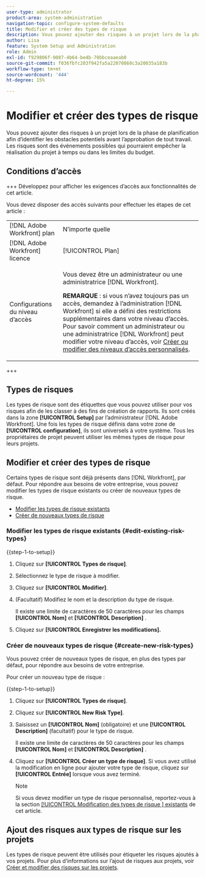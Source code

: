 ```yaml
---
user-type: administrator
product-area: system-administration
navigation-topic: configure-system-defaults
title: Modifier et créer des types de risque
description: Vous pouvez ajouter des risques à un projet lors de la phase de planification afin d’identifier les obstacles potentiels avant l’approbation de tout travail. Les risques sont des événements possibles qui pourraient empêcher la réalisation du projet à temps ou dans les limites du budget.
author: Lisa
feature: System Setup and Administration
role: Admin
exl-id: f929806f-9087-4b64-be4b-70bbceaaeab0
source-git-commit: f036fbfc203f942fa5a22070860c3a20035a183b
workflow-type: tm+mt
source-wordcount: '444'
ht-degree: 15%

---
```


# Modifier et créer des types de risque

<!--DON'T DELETE, DRAFT OR HIDE THIS ARTICLE. IT IS LINKED TO THE PRODUCT, THROUGH THE CONTEXT SENSITIVE HELP LINKS.-->

Vous pouvez ajouter des risques à un projet lors de la phase de planification afin d’identifier les obstacles potentiels avant l’approbation de tout travail. Les risques sont des événements possibles qui pourraient empêcher la réalisation du projet à temps ou dans les limites du budget.

## Conditions d’accès

+++ Développez pour afficher les exigences d’accès aux fonctionnalités de cet article.

Vous devez disposer des accès suivants pour effectuer les étapes de cet article :

<table style="table-layout:auto"> 
 <col> 
 <col> 
 <tbody> 
  <tr> 
   <td role="rowheader">[!DNL Adobe Workfront] plan</td> 
   <td>N’importe quelle</td> 
  </tr> 
  <tr> 
   <td role="rowheader">[!DNL Adobe Workfront] licence</td> 
   <td>[!UICONTROL Plan]</td> 
  </tr> 
  <tr> 
   <td role="rowheader">Configurations du niveau d’accès</td> 
   <td> <p>Vous devez être un administrateur ou une administratrice [!DNL Workfront].</p> <p><b>REMARQUE</b> : si vous n’avez toujours pas un accès, demandez à l’administration [!DNL Workfront] si elle a défini des restrictions supplémentaires dans votre niveau d’accès. Pour savoir comment un administrateur ou une administratrice [!DNL Workfront] peut modifier votre niveau d’accès, voir <a href="../../../administration-and-setup/add-users/configure-and-grant-access/create-modify-access-levels.md" class="MCXref xref">Créer ou modifier des niveaux d’accès personnalisés</a>.</p> </td> 
  </tr> 
 </tbody> 
</table>

+++

## Types de risques

Les types de risque sont des étiquettes que vous pouvez utiliser pour vos risques afin de les classer à des fins de création de rapports. Ils sont créés dans la zone **[!UICONTROL Setup]** par l’administrateur [!DNL Adobe Workfront]. Une fois les types de risque définis dans votre zone de **[!UICONTROL configuration]**, ils sont universels à votre système. Tous les propriétaires de projet peuvent utiliser les mêmes types de risque pour leurs projets.

## Modifier et créer des types de risque

Certains types de risque sont déjà présents dans [!DNL Workfront], par défaut. Pour répondre aux besoins de votre entreprise, vous pouvez modifier les types de risque existants ou créer de nouveaux types de risque.

* [Modifier les types de risque existants](#edit-existing-risk-types)
* [Créer de nouveaux types de risque](#create-new-risk-types)

### Modifier les types de risque existants {#edit-existing-risk-types}

{{step-1-to-setup}}

1. Cliquez sur **[!UICONTROL Types de risque]**.
1. Sélectionnez le type de risque à modifier.
1. Cliquez sur **[!UICONTROL Modifier]**.
1. (Facultatif) Modifiez le nom et la description du type de risque.

   Il existe une limite de caractères de 50 caractères pour les champs **[!UICONTROL Nom]** et **[!UICONTROL Description]** .

1. Cliquez sur **[!UICONTROL Enregistrer les modifications].**

### Créer de nouveaux types de risque {#create-new-risk-types}

Vous pouvez créer de nouveaux types de risque, en plus des types par défaut, pour répondre aux besoins de votre entreprise.

Pour créer un nouveau type de risque :

{{step-1-to-setup}}

1. Cliquez sur **[!UICONTROL Types de risque]**.
1. Cliquez sur **[!UICONTROL New Risk Type]**.
1. Saisissez un **[!UICONTROL Nom]** (obligatoire) et une **[!UICONTROL Description]** (facultatif) pour le type de risque.

   Il existe une limite de caractères de 50 caractères pour les champs **[!UICONTROL Nom]** et **[!UICONTROL Description]** .

1. Cliquez sur **[!UICONTROL Créer un type de risque]**. Si vous avez utilisé la modification en ligne pour ajouter votre type de risque, cliquez sur **[!UICONTROL Entrée]** lorsque vous avez terminé.

   >[!NOTE]
   >
   >Si vous devez modifier un type de risque personnalisé, reportez-vous à la section [[!UICONTROL Modification des types de risque ] existants](#edit-existing-risk-types) de cet article.

## Ajout des risques aux types de risque sur les projets

Les types de risque peuvent être utilisés pour étiqueter les risques ajoutés à vos projets. Pour plus d’informations sur l’ajout de risques aux projets, voir [Créer et modifier des risques sur les projets](../../../manage-work/projects/define-a-business-case/create-edit-risks-on-projects.md).
